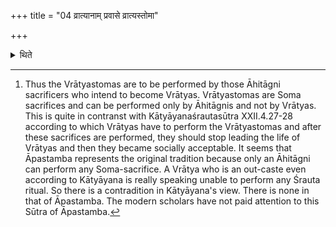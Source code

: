 +++
title = "04 व्रात्यानाम् प्रवासे व्रात्यस्तोमा"

+++

<details><summary>थिते</summary>

4. In (Order to lead the ) life of the Vratyas, Vrātyastomas are to be performed; they are to be performed as Ukthyas with (the Rathantara as the first Pr̥ṣṭhastotra. The second Vrātyastoma can be optionally performed as an Agniṣṭoma (also).[^1]  

[^1]: Thus the Vrātyastomas are to be performed by those Āhitāgni sacrificers who intend to become Vrātyas. Vrātyastomas are Soma sacrifices and can be performed only by Āhitāgnis and not by Vrātyas. This is quite in contranst with Kātyāyanaśrautasūtra XXII.4.27-28 according to which Vrātyas have to perform the Vrātyastomas and after these sacrifices are performed, they should stop leading the life of Vrātyas and then they became socially acceptable. It seems that Āpastamba represents the original tradition because only an Āhitāgni can perform any Soma-sacrifice. A Vrātya who is an out-caste even according to Kātyāyana is really speaking unable to perform any Śrauta ritual. So there is a contradition in Kātyāyana's view. There is none in that of Āpastamba. The modern scholars have not paid attention to this Sūtra of Āpastamba.  
</details>
